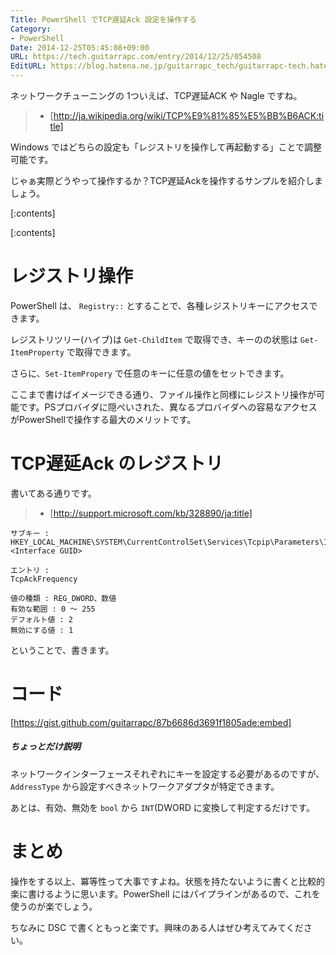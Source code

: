 ```yaml
---
Title: PowerShell でTCP遅延Ack 設定を操作する
Category:
- PowerShell
Date: 2014-12-25T05:45:08+09:00
URL: https://tech.guitarrapc.com/entry/2014/12/25/054508
EditURL: https://blog.hatena.ne.jp/guitarrapc_tech/guitarrapc-tech.hatenablog.com/atom/entry/8454420450077970320
---
```


ネットワークチューニングの 1ついえば、TCP遅延ACK や Nagle ですね。

> - [http://ja.wikipedia.org/wiki/TCP%E9%81%85%E5%BB%B6ACK:title]

Windows ではどちらの設定も「レジストリを操作して再起動する」ことで調整可能です。

じゃぁ実際どうやって操作するか？TCP遅延Ackを操作するサンプルを紹介しましょう。

[:contents]

[:contents]

# レジストリ操作

PowerShell は、 ```Registry::``` とすることで、各種レジストリキーにアクセスできます。

レジストリツリー(ハイブ)は ```Get-ChildItem``` で取得でき、キーのの状態は ```Get-ItemProperty``` で取得できます。

さらに、```Set-ItemPropery``` で任意のキーに任意の値をセットできます。

ここまで書けばイメージできる通り、ファイル操作と同様にレジストリ操作が可能です。PSプロバイダに隠ぺいされた、異なるプロバイダへの容易なアクセスがPowerShellで操作する最大のメリットです。

# TCP遅延Ack のレジストリ

書いてある通りです。

> - [http://support.microsoft.com/kb/328890/ja:title]


```
サブキー :
HKEY_LOCAL_MACHINE\SYSTEM\CurrentControlSet\Services\Tcpip\Parameters\Interfaces\<Interface GUID>

エントリ :
TcpAckFrequency

値の種類 : REG_DWORD、数値
有効な範囲 : 0 ～ 255
デフォルト値 : 2
無効にする値 : 1
```

ということで、書きます。

# コード

[https://gist.github.com/guitarrapc/87b6686d3691f1805ade:embed]

##### ちょっとだけ説明

ネットワークインターフェースそれぞれにキーを設定する必要があるのですが、```AddressType``` から設定すべきネットワークアダプタが特定できます。

あとは、有効、無効を ```bool``` から ```INT```(DWORD に変換して判定するだけです。

# まとめ

操作をする以上、冪等性って大事ですよね。状態を持たないように書くと比較的楽に書けるように思います。PowerShell にはパイプラインがあるので、これを使うのが楽でしょう。

ちなみに DSC で書くともっと楽です。興味のある人はぜひ考えてみてください。
